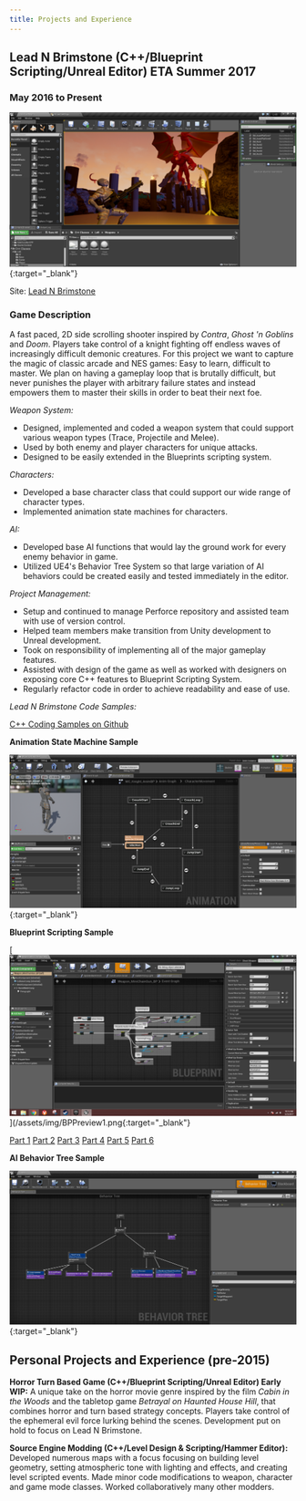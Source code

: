 ```yaml
---
title: Projects and Experience
---
```


## Lead N Brimstone (C++/Blueprint Scripting/Unreal Editor) ETA Summer 2017

### May 2016 to Present

[![Lead N Brimstone Preview Picture](/assets/img/LnBPreview1.png)](/assets/img/LnBPreview1.png){:target="_blank"}

Site: [Lead N Brimstone](http://www.wadenkanestudios.com/#!projects/leadnbrimestone.html)

### Game Description
A fast paced, 2D side scrolling shooter inspired by _Contra_, _Ghost 'n Goblins_ and _Doom_. Players take control of a knight fighting off endless waves of increasingly difficult demonic creatures. For this project we want to capture the magic of classic arcade and NES games: Easy to learn, difficult to master. We plan on having a gameplay loop that is brutally difficult, but never punishes the player with arbitrary failure states and instead empowers them to master their skills in order to beat their next foe.

*Weapon System:*

- Designed, implemented and coded a weapon system that could support various weapon types (Trace, Projectile and Melee).
- Used by both enemy and player characters for unique attacks.
- Designed to be easily extended in the Blueprints scripting system.

*Characters:*

- Developed a base character class that could support our wide range of character types.
- Implemented animation state machines for characters.

*AI:*

- Developed base AI functions that would lay the ground work for every enemy behavior in game.
- Utilized UE4's Behavior Tree System so that large variation of AI behaviors could be created easily and tested immediately in the editor.

*Project Management:*

- Setup and continued to manage Perforce repository and assisted team with use of version control.
- Helped team members make transition from Unity development to Unreal development.
- Took on responsibility of implementing all of the major gameplay features.
- Assisted with design of the game as well as worked with designers on exposing core C++ features to Blueprint Scripting System.
- Regularly refactor code in order to achieve readability and ease of use.

*Lead N Brimstone Code Samples:*

[C++ Coding Samples on Github](https://github.com/calebsmth54/Code-Samples/tree/master/LNB)

**Animation State Machine Sample**

[![Lead N Brimstone Preview Picture](/assets/img/LnBPreview2.png)](/assets/img/LnBPreview2.png){:target="_blank"}

**Blueprint Scripting Sample**

[![Lead N Brimstone Preview Picture](/assets/img/BPPreview1.png)](/assets/img/BPPreview1.png{:target="_blank"}

[Part 1](/assets/img/BPPreview1.png)
[Part 2](/assets/img/BPPreview2.png)
[Part 3](/assets/img/BPPreview3.png)
[Part 4](/assets/img/BPPreview4.png)
[Part 5](/assets/img/BPPreview5.png)
[Part 6](/assets/img/BPPreview6.png)

**AI Behavior Tree Sample**

[![Lead N Brimstone Preview Picture](/assets/img/LnBPreview3.png)](/assets/img/LnBPreview3.png){:target="_blank"}

## Personal Projects and Experience (pre-2015)

**Horror Turn Based Game (C++/Blueprint Scripting/Unreal Editor) Early WIP:** A unique take on the horror movie genre inspired by the film _Cabin in the Woods_ and the tabletop game _Betrayal on Haunted House Hill_, that combines horror and turn based strategy concepts. Players take control of the ephemeral evil force lurking behind the scenes. Development put on hold to focus on Lead N Brimstone.

**Source Engine Modding (C++/Level Design & Scripting/Hammer Editor):** Developed numerous maps with a focus focusing on building level geometry, setting atmospheric tone with lighting and effects, and creating level scripted events. Made minor code modifications to weapon, character and game mode classes. Worked collaboratively many other modders.
